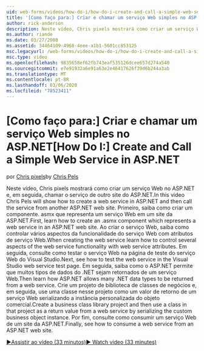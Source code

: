 ```yaml
---
uid: web-forms/videos/how-do-i/how-do-i-create-and-call-a-simple-web-service-in-aspnet
title: '[Como faço para:] Criar e chamar um serviço Web simples no ASP.NET | Microsoft Docs'
author: rick-anderson
description: Neste vídeo, Chris pixels mostrará como criar um serviço Web no ASP.NET e, em seguida, chamar o serviço de outro site do ASP.NET. Primeiro, saiba como criar...
ms.author: riande
ms.date: 03/27/2008
ms.assetid: 34464109-4968-4eee-a1b1-5601cc853125
msc.legacyurl: /web-forms/videos/how-do-i/how-do-i-create-and-call-a-simple-web-service-in-aspnet
msc.type: video
ms.openlocfilehash: 9835658ef62fb743eaf535126dcee657d274a540
ms.sourcegitcommit: e7e91932a6e91a63e2e46417626f39d6b244a3ab
ms.translationtype: MT
ms.contentlocale: pt-BR
ms.lasthandoff: 03/06/2020
ms.locfileid: "78523411"
---
```

# <a name="how-do-i-create-and-call-a-simple-web-service-in-aspnet"></a><span data-ttu-id="cdbd0-104">[Como faço para:] Criar e chamar um serviço Web simples no ASP.NET</span><span class="sxs-lookup"><span data-stu-id="cdbd0-104">[How Do I:] Create and Call a Simple Web Service in ASP.NET</span></span>

<span data-ttu-id="cdbd0-105">por [Chris pixels](https://twitter.com/chrispels)</span><span class="sxs-lookup"><span data-stu-id="cdbd0-105">by [Chris Pels](https://twitter.com/chrispels)</span></span>

<span data-ttu-id="cdbd0-106">Neste vídeo, Chris pixels mostrará como criar um serviço Web no ASP.NET e, em seguida, chamar o serviço de outro site do ASP.NET.</span><span class="sxs-lookup"><span data-stu-id="cdbd0-106">In this video Chris Pels will show how to create a web service in ASP.NET and then call the service from another ASP.NET web site.</span></span> <span data-ttu-id="cdbd0-107">Primeiro, saiba como criar um componente. asmx que representa um serviço Web em um site da ASP.NET.</span><span class="sxs-lookup"><span data-stu-id="cdbd0-107">First, learn how to create an .asmx component which represents a web service in an ASP.NET web site.</span></span> <span data-ttu-id="cdbd0-108">Ao criar o serviço Web, saiba como controlar vários aspectos da funcionalidade do serviço Web com atributos de serviço Web.</span><span class="sxs-lookup"><span data-stu-id="cdbd0-108">When creating the web service learn how to control several aspects of the web service functionality with web service attributes.</span></span> <span data-ttu-id="cdbd0-109">Em seguida, consulte como testar o serviço Web na página de teste do serviço Web do Visual Studio.</span><span class="sxs-lookup"><span data-stu-id="cdbd0-109">Next, see how to test the web service in the Visual Studio web service test page.</span></span> <span data-ttu-id="cdbd0-110">Em seguida, saiba como o ASP.NET permite que muitos tipos de dados do .NET sejam retornados de um serviço Web.</span><span class="sxs-lookup"><span data-stu-id="cdbd0-110">Then learn how ASP.NET allows many .NET data types to be returned from a web service.</span></span> <span data-ttu-id="cdbd0-111">Crie um projeto de biblioteca de classes de negócios e, em seguida, use uma classe nesse projeto como um valor de retorno de um serviço Web serializando a instância personalizada do objeto comercial.</span><span class="sxs-lookup"><span data-stu-id="cdbd0-111">Create a business class library project and then use a class in that project as a return value from a web service by serializing the custom business object instance.</span></span> <span data-ttu-id="cdbd0-112">Por fim, consulte como consumir um serviço Web de um site da ASP.NET.</span><span class="sxs-lookup"><span data-stu-id="cdbd0-112">Finally, see how to consume a web service from an ASP.NET web site.</span></span>

[<span data-ttu-id="cdbd0-113">&#9654;Assistir ao vídeo (33 minutos)</span><span class="sxs-lookup"><span data-stu-id="cdbd0-113">&#9654; Watch video (33 minutes)</span></span>](https://channel9.msdn.com/Blogs/ASP-NET-Site-Videos/how-do-i-create-and-call-a-simple-web-service-in-aspnet)
